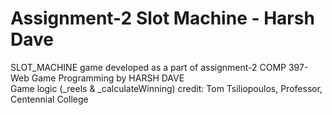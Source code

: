 # Assignment-2 Slot Machine - Harsh Dave

SLOT_MACHINE game developed as a part of assignment-2 COMP 397-Web Game Programming by HARSH DAVE <br>
Game logic (_reels & _calculateWinning) credit: Tom Tsiliopoulos, Professor, Centennial College